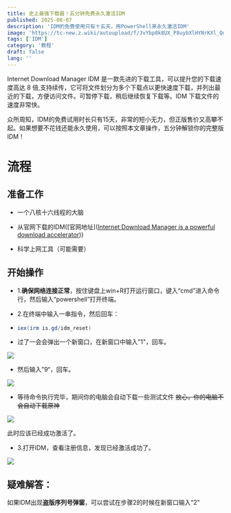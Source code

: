 ```yaml
---
title: 史上最强下载器！五分钟免费永久激活IDM
published: 2025-08-07
description: 'IDM的免费使用只有十五天，用PowerShell来永久激活IDM'
image: 'https://tc-new.z.wiki/autoupload/f/JvYbp0k8UX_P8uybXlHYNrKXl_QqVl-bpSwqP4fJO68/20250807/paA2/1890X1417/cover0003.png'
tags: ['IDM']
category: '教程'
draft: false 
lang: ''
---
```


Internet Download Manager IDM 是一款先进的下载工具，可以提升您的下载速度高达 8 倍,支持续传，它可将文件划分为多个下载点以更快速度下载，并列出最近的下载，方便访问文件。可暂停下载，稍后继续恢复下载等。IDM 下载文件的速度非常快。

众所周知，IDM的免费试用时长只有15天，非常的短小无力，但正版售价又高攀不起。如果想要不花钱还能永久使用，可以按照本文章操作，五分钟解锁你的完整版IDM！

# 流程

## 准备工作

- 一个八核十六线程的大脑

- 从官网下载的IDM([官网地址]([Internet Download Manager is a powerful download accelerator](https://www.internetdownloadmanager.com/)))

- 科学上网工具（可能需要）

## 开始操作

- 1.**确保网络连接正常**，按住键盘上win+R打开运行窗口，键入“cmd”进入命令行，然后输入“powershell”打开终端。

- 2.在终端中输入一串指令，然后回车：

- ```powershell
  iex(irm is.gd/idm_reset)
  ```

- 过了一会会弹出一个新窗口，在新窗口中输入"1"，回车。

![](https://tc-new.z.wiki/autoupload/f/JvYbp0k8UX_P8uybXlHYNrKXl_QqVl-bpSwqP4fJO68/20250807/NGAS/739X589/%E5%B1%8F%E5%B9%95%E6%88%AA%E5%9B%BE_2025-08-07_134106.png)

- 然后输入”9“，回车。

![](https://tc-new.z.wiki/autoupload/f/JvYbp0k8UX_P8uybXlHYNrKXl_QqVl-bpSwqP4fJO68/20250807/c6Gl/1134X704/%E5%B1%8F%E5%B9%95%E6%88%AA%E5%9B%BE_2025-08-07_134112.png)

- 等待命令执行完毕，期间你的电脑会自动下载一些测试文件 ~~放心，你的电脑不会自动下载原神~~

![](https://tc-new.z.wiki/autoupload/f/JvYbp0k8UX_P8uybXlHYNrKXl_QqVl-bpSwqP4fJO68/20250807/7frO/1138X709/%E5%B1%8F%E5%B9%95%E6%88%AA%E5%9B%BE_2025-08-07_134240.png)

此时应该已经成功激活了。

- 3.打开IDM，查看注册信息，发现已经激活成功了。

![](https://tc-new.z.wiki/autoupload/f/JvYbp0k8UX_P8uybXlHYNrKXl_QqVl-bpSwqP4fJO68/20250807/eNc2/476X240/%E5%B1%8F%E5%B9%95%E6%88%AA%E5%9B%BE_2025-08-07_134235.png)

## 疑难解答：

如果IDM出现**盗版序列号弹窗**，可以尝试在步骤2的时候在新窗口输入“2”
